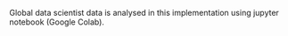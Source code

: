 Global data scientist data is analysed in this implementation using jupyter notebook (Google Colab).